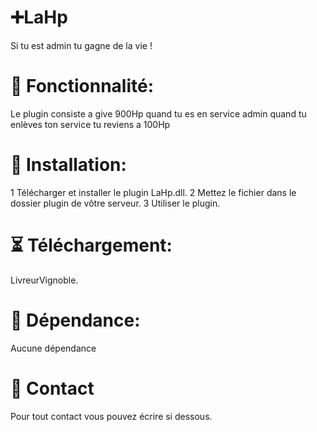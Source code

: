 # ➕LaHp
Si tu est admin tu gagne de la vie !

# 📕 Fonctionnalité:
Le plugin consiste a give 900Hp quand tu es en service admin quand tu enlèves ton service tu reviens a 100Hp

# 🔨 Installation:
1 Télécharger et installer le plugin LaHp.dll.
2 Mettez le fichier dans le dossier plugin de vôtre serveur.
3 Utiliser le plugin.

# ⏳ Téléchargement:
LivreurVignoble.

# 📗 Dépendance:
Aucune dépendance

# 📮  Contact
Pour tout contact vous pouvez écrire si dessous.
